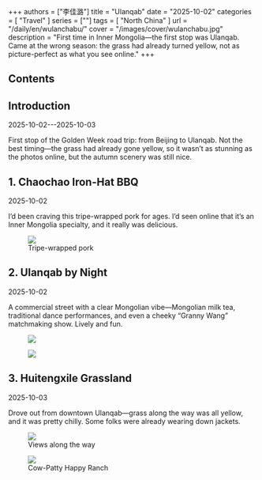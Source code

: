+++
authors = ["李佳潞"]
title = "Ulanqab"
date = "2025-10-02"
categories = [
    "Travel"
]
series = [""]
tags = [
    "North China"
]
url = "/daily/en/wulanchabu/"
cover = "/images/cover/wulanchabu.jpg"
description = "First time in Inner Mongolia—the first stop was Ulanqab. Came at the wrong season: the grass had already turned yellow, not as picture-perfect as what you see online."
+++
<!DOCTYPE html>
<html lang="zh-CN">
<head>
    <meta charset="UTF-8">
    <meta name="viewport" content="width=device-width, initial-scale=1.0">
    <link rel="stylesheet" href="/assets/css/styles.css">
    <script src="/assets/js/toc.js"></script>    
</head>
<body>
    <article>
        <nav>
            <h2>Contents</h2>
            <ul id="toc">
                <!-- The table of contents will be generated here dynamically -->
            </ul>
        </nav>
        <section>
            <h2>Introduction</h2>
            <p>2025-10-02---2025-10-03</p>
            <p>First stop of the Golden Week road trip: from Beijing to Ulanqab. Not the best timing—the grass had already gone yellow, so it wasn’t as stunning as the photos online, but the autumn scenery was still nice.</p>
        </section>
        <section>
            <h2>1. Chaochao Iron-Hat BBQ</h2>
            <p>2025-10-02 <i class="fas fa-sun"></i></p>
            <p>I’d been craving this tripe-wrapped pork for ages. I’d seen online that it’s an Inner Mongolia specialty, and it really was delicious.</p>
            <div class="container">
                <div class="image">
                    <figure>
                        <a data-fancybox="gallery" href="https://cdn.heirenlop.com/daily-record/wulan1.png">
    <img src="https://cdn.heirenlop.com/daily-record/wulan1.png" loading="lazy">
</a>
                        <figcaption>Tripe-wrapped pork</figcaption>
                    </figure>
                </div>
            </div>
        </section>
        <section>
            <h2>2. Ulanqab by Night</h2>
            <p>2025-10-02 <i class="fas fa-sun"></i></p>
            <p>A commercial street with a clear Mongolian vibe—Mongolian milk tea, traditional dance performances, and even a cheeky “Granny Wang” matchmaking show. Lively and fun.</p>
            <div class="container">
                <div class="image">
                    <figure>
                        <a data-fancybox="gallery" href="https://cdn.heirenlop.com/daily-record/wulan2.png">
    <img src="https://cdn.heirenlop.com/daily-record/wulan2.png" loading="lazy">
</a>
                    </figure>
                </div>
            </div>
            <div class="container">
                <div class="image">
                    <figure>
                        <a data-fancybox="gallery" href="https://cdn.heirenlop.com/daily-record/wulan3.png">
    <img src="https://cdn.heirenlop.com/daily-record/wulan3.png" loading="lazy">
</a>
                    </figure>
                </div>
            </div>
        </section>
        <section>
            <h2>3. Huitengxile Grassland</h2>
            <p>2025-10-03 <i class="fas fa-sun"></i></p>
            <p>Drove out from downtown Ulanqab—grass along the way was all yellow, and it was pretty chilly. Some folks were already wearing down jackets.</p>
            <div class="container">
                <div class="image">
                    <figure>
                        <a data-fancybox="gallery" href="https://cdn.heirenlop.com/daily-record/wulan6.png">
    <img src="https://cdn.heirenlop.com/daily-record/wulan6.png" loading="lazy">
</a>
                        <figcaption>Views along the way</figcaption>
                    </figure>
                </div>
            </div>
            <div class="container">
                <div class="image">
                    <figure>
                        <a data-fancybox="gallery" href="https://cdn.heirenlop.com/daily-record/wulan5.png">
    <img src="https://cdn.heirenlop.com/daily-record/wulan5.png" loading="lazy">
</a>
                        <figcaption>Cow-Patty Happy Ranch</figcaption>
                    </figure>
                </div>
            </div>
        </section>
    </article>
</body>
</html>
